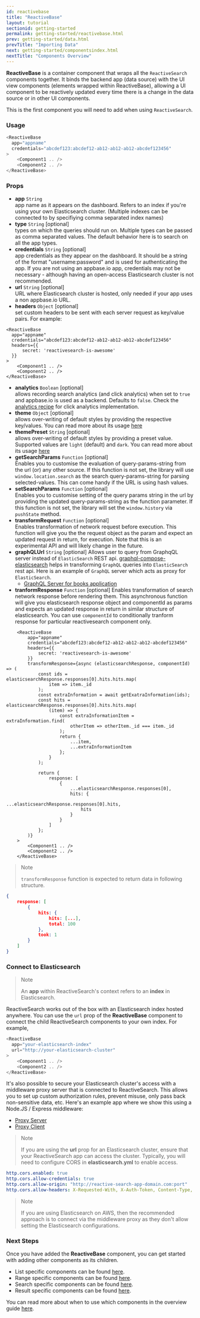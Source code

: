 ```yaml
---
id: reactivebase
title: "ReactiveBase"
layout: tutorial
sectionid: getting-started
permalink: getting-started/reactivebase.html
prev: getting-started/data.html
prevTitle: "Importing Data"
next: getting-started/componentsindex.html
nextTitle: "Components Overview"
---
```


**ReactiveBase** is a container component that wraps all the `ReactiveSearch` components together. It binds the backend app (data source) with the UI view components (elements wrapped within ReactiveBase), allowing a UI component to be reactively updated every time there is a change in the data source or in other UI components.

This is the first component you will need to add when using `ReactiveSearch`.

### Usage

```js
<ReactiveBase
  app="appname"
  credentials="abcdef123:abcdef12-ab12-ab12-ab12-abcdef123456"
>
    <Component1 .. />
    <Component2 .. />
</ReactiveBase>
```

### Props

- **app** `String`  
    app name as it appears on the dashboard. Refers to an index if you're using your own Elasticsearch cluster. (Multiple indexes can be connected to by specifiying comma separated index names)
- **type** `String` [optional]  
    types on which the queries should run on. Multiple types can be passed as comma separated values. The default behavior here is to search on all the app types.
- **credentials** `String` [optional]  
    app credentials as they appear on the dashboard. It should be a string of the format "username:password" and is used for authenticating the app. If you are not using an appbase.io app, credentials may not be necessary - although having an open-access Elasticsearch cluster is not recommended.
- **url** `String` [optional]  
    URL where Elasticsearch cluster is hosted, only needed if your app uses a non appbase.io URL.
- **headers** `Object` [optional]  
    set custom headers to be sent with each server request as key/value pairs. For example:

```js{4-6}
<ReactiveBase
  app="appname"
  credentials="abcdef123:abcdef12-ab12-ab12-ab12-abcdef123456"
  headers={{
      secret: 'reactivesearch-is-awesome'
  }}
>
    <Component1 .. />
    <Component2 .. />
</ReactiveBase>
```

- **analytics** `Boolean` [optional]     
    allows recording search analytics (and click analytics) when set to `true` and appbase.io is used as a backend. Defaults to `false`. Check the [analytics recipe](/advanced/analytics.html) for click analytics implementation.
- **theme** `Object` [optional]     
    allows over-writing of default styles by providing the respective key/values. You can read more about its usage [here](/theming/themes.html)
- **themePreset** `String` [optional]       
    allows over-writing of default styles by providing a preset value. Supported values are `light` (default) and `dark`. You can read more about its usage [here](/theming/themes.html)
- **getSearchParams** `Function` [optional]  
    Enables you to customise the evaluation of query-params-string from the url (or) any other source. If this function is not set, the library will use `window.location.search` as the search query-params-string for parsing selected-values. This can come handy if the URL is using hash values.
- **setSearchParams** `Function` [optional]  
    Enables you to customise setting of the query params string in the url by providing the updated query-params-string as the function parameter. If this function is not set, the library will set the `window.history` via `pushState` method.
- **transformRequest** `Function` [optional]  
    Enables transformation of network request before execution. This function will give you the the request object as the param and expect an updated request in return, for execution. Note that this is an experimental API and will likely change in the future.
- **graphQLUrl** `String` [optional]
    Allows user to query from GraphqQL server instead of `ElasticSearch` REST api. [graphql-compose-elasticsearch](https://github.com/graphql-compose/graphql-compose-elasticsearch) helps in transforming `GraphQL` queries into `ElasticSearch` rest api. Here is an example of `GraphQL` server which acts as proxy for `ElasticSearch`. 
    - [GraphQL Server for books application](https://github.com/appbaseio-apps/graphql-elasticsearch-server)
- **tranformResponse** `Function` [optional]
    Enables transformation of search network response before rendering them. This asynchronous function will give you elasticsearch response object and componentId as params and expects an updated response in return in similar structure of elasticsearch. You can use `componentId` to conditionally tranform response for particular reactivesearch component only.
```js{7-34}
    <ReactiveBase
        app="appname"
        credentials="abcdef123:abcdef12-ab12-ab12-ab12-abcdef123456"
        headers={{
            secret: 'reactivesearch-is-awesome'
        }}
        transformResponse={async (elasticsearchResponse, componentId) => (
            const ids = elasticsearchResponse.responses[0].hits.hits.map(
                item => item._id
            );
            const extraInformation = await getExatraInformation(ids);
            const hits = elasticsearchResponse.responses[0].hits.hits.map(
                (item) => {
                    const extraInformationItem = extraInformation.find(
                        otherItem => otherItem._id === item._id
                    );
                    return {
                        ...item,
                        ...extraInformationItem
                    };
                }
            );

            return {
                response: [
                    {
                        ...elasticsearchResponse.responses[0],
                        hits: {
                            ...elasticsearchResponse.responses[0].hits,
                            hits
                        }
                    }
                ]
            };
        )}
    >
        <Component1 .. />
        <Component2 .. />
    </ReactiveBase>
```
> Note
>
> `transformResponse` function is expected to return data in following structure.

```json
{
    response: [
        {
            hits: {
                hits: [...],
                total: 100
            },
            took: 1
        }
    ]
}
```

### Connect to Elasticsearch

> Note
>
> An **app** within ReactiveSearch's context refers to an **index** in Elasticsearch.

ReactiveSearch works out of the box with an Elasticsearch index hosted anywhere. You can use the `url` prop of the **ReactiveBase** component to connect the child ReactiveSearch components to your own index. For example,

```js
<ReactiveBase
  app="your-elasticsearch-index"
  url="http://your-elasticsearch-cluster"
>
    <Component1 .. />
    <Component2 .. />
</ReactiveBase>
```

It's also possible to secure your Elasticsearch cluster's access with a middleware proxy server that is connected to ReactiveSearch. This allows you to set up custom authorization rules, prevent misuse, only pass back non-sensitive data, etc. Here's an example app where we show this using a Node.JS / Express middleware:

- [Proxy Server](https://github.com/appbaseio-apps/reactivesearch-proxy-server)
- [Proxy Client](https://github.com/appbaseio-apps/reactivesearch-proxy-client)

> Note
>
> If you are using the **url** prop for an Elasticsearch cluster, ensure that your ReactiveSearch app can access the cluster. Typically, you will need to configure CORS in **elasticsearch.yml** to enable access.

```yaml
http.cors.enabled: true
http.cors.allow-credentials: true
http.cors.allow-origin: "http://reactive-search-app-domain.com:port"
http.cors.allow-headers: X-Requested-With, X-Auth-Token, Content-Type, Content-Length, Authorization, Access-Control-Allow-Headers, Accept
```

> Note
>
> If you are using Elasticsearch on AWS, then the recommended approach is to connect via the middleware proxy as they don't allow setting the Elasticsearch configurations.

### Next Steps

Once you have added the **ReactiveBase** component, you can get started with adding other components as its children.

* List specific components can be found  [here](/list-components/singlelist.html).
* Range specific components can be found  [here](/list-components/singlerange.html).
* Search specific components can be found [here](/search-components/datasearch.html).
* Result specific components can be found
[here](/result-components/reactivelist.html).

You can read more about when to use which components in the overview guide [here](/getting-started/ComponentsIndex.html).

